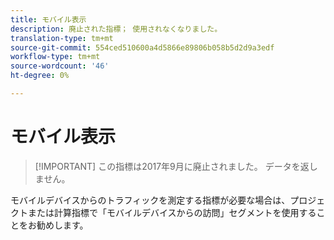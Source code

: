 ```yaml
---
title: モバイル表示
description: 廃止された指標； 使用されなくなりました。
translation-type: tm+mt
source-git-commit: 554ced510600a4d5866e89806b058b5d2d9a3edf
workflow-type: tm+mt
source-wordcount: '46'
ht-degree: 0%

---
```



# モバイル表示

>[!IMPORTANT] この指標は2017年9月に廃止されました。 データを返しません。

モバイルデバイスからのトラフィックを測定する指標が必要な場合は、プロジェクトまたは計算指標で「モバイルデバイスからの訪問」セグメントを使用することをお勧めします。
